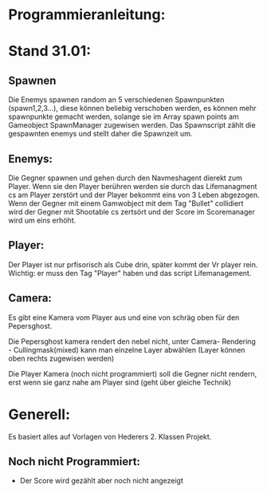# Programmieranleitung:

# Stand 31.01:

## Spawnen

Die Enemys spawnen random an 5 verschiedenen Spawnpunkten (spawn1,2,3…), diese können beliebig verschoben werden, es können mehr spawnpunkte gemacht werden, solange sie im Array spawn points am Gameobject SpawnManager zugewisen werden.
Das Spawnscript zählt die gespawnten enemys und stellt daher die Spawnzeit um. 

## Enemys:

Die Gegner spawnen und gehen durch den Navmeshagent dierekt zum Player. Wenn sie den Player berühren werden sie durch das Lifemanagment cs am Player zerstört und der Player bekommt eins von 3 Leben abgezogen. Wenn der Gegner mit einem Gamwobject mit dem Tag "Bullet" collidiert wird der Gegner mit Shootable cs zertsört und der Score im Scoremanager wird um eins erhöht.

## Player:

Der Player ist nur prfisorisch als Cube drin, später kommt der Vr player rein. Wichtig: er muss den Tag "Player" haben und das script Lifemanagement.

## Camera:

Es gibt eine Kamera vom Player aus und eine von schräg oben für den Pepersghost.

Die Pepersghost kamera rendert den nebel nicht, unter Camera- Rendering - Cullingmask(mixed) kann man einzelne Layer abwählen (Layer können oben rechts zugewisen werden) 

Die Player Kamera (noch nicht programmiert) soll die Gegner nicht rendern, erst wenn sie ganz nahe am Player sind (geht über gleiche Technik)



# Generell:
Es basiert alles auf Vorlagen von Hederers 2. Klassen Projekt.

## Noch nicht Programmiert:
+ Der Score wird gezählt aber noch nicht angezeigt

